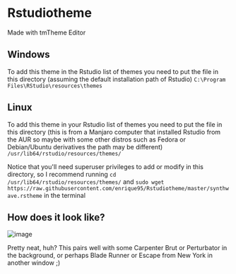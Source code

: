 # Rstudiotheme

Made with tmTheme Editor

## Windows

To add this theme in the Rstudio list of themes you need to put the file in this directory (assuming the default installation path of Rstudio) `C:\Program Files\RStudio\resources\themes`

## Linux

To add this theme in your Rstudio list of themes you need to put the file in this directory (this is from a Manjaro computer that installed Rstudio from the AUR so maybe with some other distros such as Fedora or Debian/Ubuntu derivatives the path may be different) `/usr/lib64/rstudio/resources/themes/`

Notice that you'll need superuser privileges to add or modify in this directory, so I recommend running `cd /usr/lib64/rstudio/resources/themes/` and `sudo wget https://raw.githubusercontent.com/enrique95/Rstudiotheme/master/synthwave.rstheme` in the terminal

## How does it look like?

![image](https://user-images.githubusercontent.com/64669432/116752696-3f181280-aa06-11eb-9f22-33e352aa917b.png)

Pretty neat, huh? This pairs well with some Carpenter Brut or Perturbator in the background, or perhaps Blade Runner or Escape from New York in another window ;)
